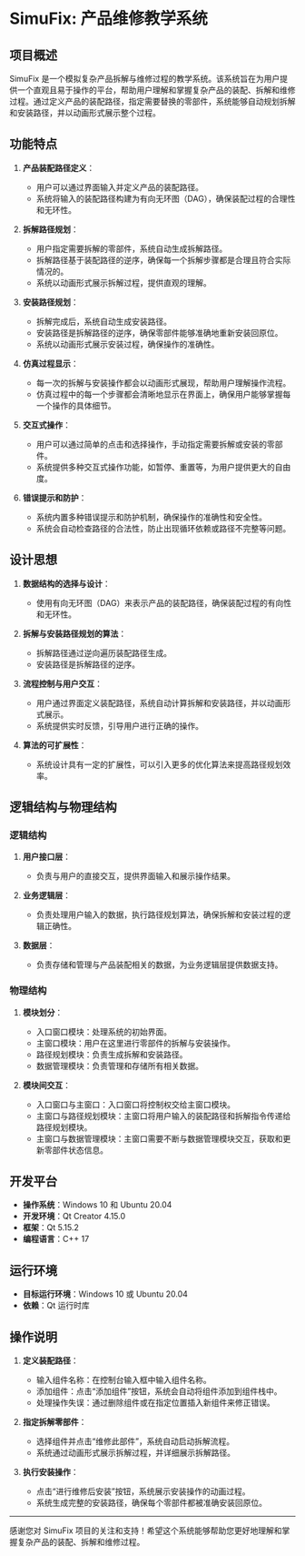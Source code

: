 # SimuFix: 产品维修教学系统

## 项目概述

SimuFix 是一个模拟复杂产品拆解与维修过程的教学系统。该系统旨在为用户提供一个直观且易于操作的平台，帮助用户理解和掌握复杂产品的装配、拆解和维修过程。通过定义产品的装配路径，指定需要替换的零部件，系统能够自动规划拆解和安装路径，并以动画形式展示整个过程。

## 功能特点

1. **产品装配路径定义**：
   - 用户可以通过界面输入并定义产品的装配路径。
   - 系统将输入的装配路径构建为有向无环图（DAG），确保装配过程的合理性和无环性。

2. **拆解路径规划**：
   - 用户指定需要拆解的零部件，系统自动生成拆解路径。
   - 拆解路径基于装配路径的逆序，确保每一个拆解步骤都是合理且符合实际情况的。
   - 系统以动画形式展示拆解过程，提供直观的理解。

3. **安装路径规划**：
   - 拆解完成后，系统自动生成安装路径。
   - 安装路径是拆解路径的逆序，确保零部件能够准确地重新安装回原位。
   - 系统以动画形式展示安装过程，确保操作的准确性。

4. **仿真过程显示**：
   - 每一次的拆解与安装操作都会以动画形式展现，帮助用户理解操作流程。
   - 仿真过程中的每一个步骤都会清晰地显示在界面上，确保用户能够掌握每一个操作的具体细节。

5. **交互式操作**：
   - 用户可以通过简单的点击和选择操作，手动指定需要拆解或安装的零部件。
   - 系统提供多种交互式操作功能，如暂停、重置等，为用户提供更大的自由度。

6. **错误提示和防护**：
   - 系统内置多种错误提示和防护机制，确保操作的准确性和安全性。
   - 系统会自动检查路径的合法性，防止出现循环依赖或路径不完整等问题。

## 设计思想

1. **数据结构的选择与设计**：
   - 使用有向无环图（DAG）来表示产品的装配路径，确保装配过程的有向性和无环性。

2. **拆解与安装路径规划的算法**：
   - 拆解路径通过逆向遍历装配路径生成。
   - 安装路径是拆解路径的逆序。

3. **流程控制与用户交互**：
   - 用户通过界面定义装配路径，系统自动计算拆解和安装路径，并以动画形式展示。
   - 系统提供实时反馈，引导用户进行正确的操作。

4. **算法的可扩展性**：
   - 系统设计具有一定的扩展性，可以引入更多的优化算法来提高路径规划效率。

## 逻辑结构与物理结构

### 逻辑结构

1. **用户接口层**：
   - 负责与用户的直接交互，提供界面输入和展示操作结果。

2. **业务逻辑层**：
   - 负责处理用户输入的数据，执行路径规划算法，确保拆解和安装过程的逻辑正确性。

3. **数据层**：
   - 负责存储和管理与产品装配相关的数据，为业务逻辑层提供数据支持。

### 物理结构

1. **模块划分**：
   - 入口窗口模块：处理系统的初始界面。
   - 主窗口模块：用户在这里进行零部件的拆解与安装操作。
   - 路径规划模块：负责生成拆解和安装路径。
   - 数据管理模块：负责管理和存储所有相关数据。

2. **模块间交互**：
   - 入口窗口与主窗口：入口窗口将控制权交给主窗口模块。
   - 主窗口与路径规划模块：主窗口将用户输入的装配路径和拆解指令传递给路径规划模块。
   - 主窗口与数据管理模块：主窗口需要不断与数据管理模块交互，获取和更新零部件状态信息。

## 开发平台

- **操作系统**：Windows 10 和 Ubuntu 20.04
- **开发环境**：Qt Creator 4.15.0
- **框架**：Qt 5.15.2
- **编程语言**：C++ 17

## 运行环境

- **目标运行环境**：Windows 10 或 Ubuntu 20.04
- **依赖**：Qt 运行时库

## 操作说明

1. **定义装配路径**：
   - 输入组件名称：在控制台输入框中输入组件名称。
   - 添加组件：点击“添加组件”按钮，系统会自动将组件添加到组件栈中。
   - 处理操作失误：通过删除组件或在指定位置插入新组件来修正错误。

2. **指定拆解零部件**：
   - 选择组件并点击“维修此部件”，系统自动启动拆解流程。
   - 系统通过动画形式展示拆解过程，并详细展示拆解路径。

3. **执行安装操作**：
   - 点击“进行维修后安装”按钮，系统展示安装操作的动画过程。
   - 系统生成完整的安装路径，确保每个零部件都被准确安装回原位。

---

感谢您对 SimuFix 项目的关注和支持！希望这个系统能够帮助您更好地理解和掌握复杂产品的装配、拆解和维修过程。
